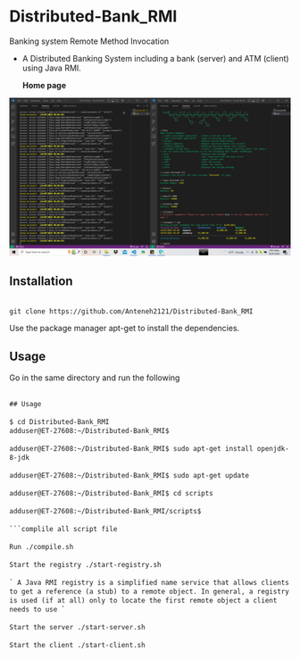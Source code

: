 #  Distributed-Bank_RMI

 Banking system Remote Method Invocation

* A Distributed Banking System including a bank (server) and ATM (client) using Java RMI.



   **Home page**
<p align="center">
  <img src="https://github.com/Anteneh2121/Distributed-Bank_RMI/blob/main/bankServer.PNG">
</p>

 ##  Installation

```install on ubuntu 20.04 machine using the ff command

git clone https://github.com/Anteneh2121/Distributed-Bank_RMI
```

Use the package manager apt-get to install the dependencies.

## Usage

Go in the same directory  and run the following

```Ubuntu 20.04

## Usage

$ cd Distributed-Bank_RMI
adduser@ET-27608:~/Distributed-Bank_RMI$

adduser@ET-27608:~/Distributed-Bank_RMI$ sudo apt-get install openjdk-8-jdk

adduser@ET-27608:~/Distributed-Bank_RMI$ sudo apt-get update

adduser@ET-27608:~/Distributed-Bank_RMI$ cd scripts

adduser@ET-27608:~/Distributed-Bank_RMI/scripts$

```complile all script file

Run ./compile.sh

Start the registry ./start-registry.sh

` A Java RMI registry is a simplified name service that allows clients to get a reference (a stub) to a remote object. In general, a registry is used (if at all) only to locate the first remote object a client needs to use `

Start the server ./start-server.sh

Start the client ./start-client.sh





